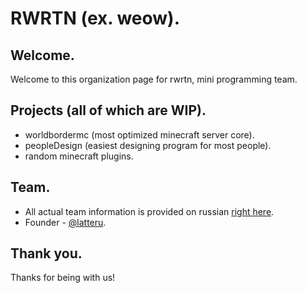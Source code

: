 # RWRTN (ex. weow).
## Welcome.
Welcome to this organization page for rwrtn, mini programming team.
## Projects (all of which are WIP).
- worldbordermc (most optimized minecraft server core).
- peopleDesign (easiest designing program for most people).
- random minecraft plugins.
## Team.
- All actual team information is provided on russian [right here](https://gitlab.com/glweow/Plans).
- Founder - [@latteru](https://github.com/latteru).
## Thank you.
Thanks for being with us!
